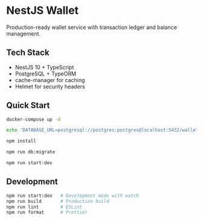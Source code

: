 # NestJS Wallet

Production-ready wallet service with transaction ledger and balance management.

## Tech Stack

- NestJS 10 + TypeScript
- PostgreSQL + TypeORM
- cache-manager for caching
- Helmet for security headers

## Quick Start

```bash
docker-compose up -d

echo 'DATABASE_URL=postgresql://postgres:postgres@localhost:5432/wallet' > .env

npm install

npm run db:migrate

npm run start:dev
```

## Development

```bash
npm run start:dev   # Development mode with watch
npm run build       # Production build
npm run lint        # ESLint
npm run format      # Prettier
```
